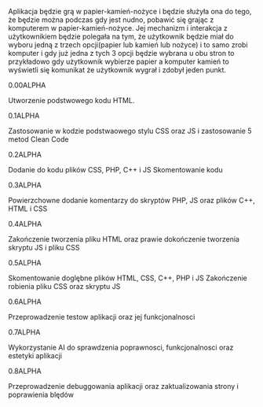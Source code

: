 Aplikacja będzie grą w papier-kamień-nożyce i będzie służyła ona do tego, że będzie można podczas gdy jest nudno, pobawić się grając z komputerem w papier-kamień-nożyce. Jej mechanizm i interakcja z użytkownikiem będzie polegała na tym, że użytkownik będzie miał do wyboru jedną z trzech opcji(papier lub kamień lub nożyce) i to samo zrobi komputer i gdy już jedna z tych 3 opcji będzie wybrana u obu stron to przykładowo gdy użytkownik wybierze papier a komputer kamień to wyświetli się komunikat że użytkownik wygrał i zdobył jeden punkt. 
 
0.00ALPHA


Utworzenie podstwowego kodu HTML.


0.1ALPHA 


Zastosowanie w kodzie podstwaowego stylu CSS oraz JS i zastosowanie 5 metod Clean Code

0.2ALPHA 


Dodanie do kodu plików CSS, PHP, C++ i JS
Skomentowanie kodu 

0.3ALPHA


Powierzchowne dodanie komentarzy do skryptów PHP, JS oraz plików C++, HTML i CSS


0.4ALPHA

Zakończenie tworzenia pliku HTML oraz prawie dokończenie tworzenia skryptu JS i pliku CSS

0.5ALPHA 

Skomentowanie doglębne plików HTML, CSS, C++, PHP i JS
Zakończenie robienia pliku CSS oraz skryptu JS

0.6ALPHA 

Przeprowadzenie testow aplikacji oraz jej funkcjonalnosci

0.7ALPHA 

Wykorzystanie AI do sprawdzenia poprawnosci, funkcjonalnosci oraz estetyki aplikacji

0.8ALPHA 

Przeprowadzenie debuggowania aplikacji oraz zaktualizowania strony i poprawienia blędów
